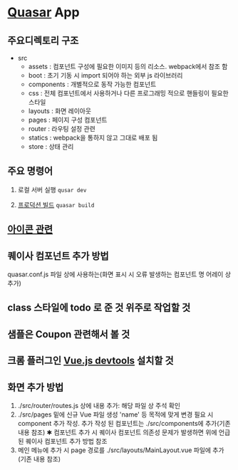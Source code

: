 # [Quasar](https://quasar.dev/introduction-to-quasar) App


## 주요디렉토리 구조

- src
    - assets : 컴포넌트 구성에 필요한 이미지 등의 리소스. webpack에서 참조 함
    - boot : 초기 기동 시 import 되어야 하는 외부 js 라이브러리
    - components : 개별적으로 동작 가능한 컴포넌트
    - css : 전체 컴포넌트에서 사용하거나 다른 프로그래밍 적으로 핸들링이 필요한 스타일
    - layouts : 화면 레이아웃
    - pages : 페이지 구성 컴포넌트 
    - router : 라우팅 설정 관련
    - statics : webpack을 통하지 않고 그대로 배포 됨
    - store : 상태 관리


## 주요 명령어
1. 로컬 서버 실행
`qusar dev`

2. [프로덕션 빌드](https://quasar.dev/quasar-cli/developing-spa/build-commands)
`quasar build`


## [아이콘 관련](https://quasar.dev/options/quasar-icon-sets#Full-Example)

## 퀘이사 컴포넌트 추가 방법
quasar.conf.js 파일 상에 사용하는(화면 표시 시 오류 발생하는 컴포넌트 명 어레이 상 추가)

## class 스타일에 todo 로 준 것 위주로 작업할 것
## 샘플은 Coupon 관련해서 볼 것
## 크롬 플러그인 [Vue.js devtools](https://chrome.google.com/webstore/detail/vuejs-devtools/nhdogjmejiglipccpnnnanhbledajbpd?utm_source=chrome-ntp-icon) 설치할 것

## 화면 추가 방법
1. ./src/router/routes.js 상에 내용 추가: 해당 파일 상 주석 확인
2. ./src/pages 밑에 신규 Vue 파일 생성
    'name' 등 목적에 맞게 변경
    필요 시 component 추가 작성. 추가 작성 된 컴포넌트는 ./src/components에 추가(기존 내용 참조)
    ✱ 컴포넌트 추가 시 퀘이사 컴포넌트 의존성 문제가 발생하면 위에 언급 된 퀘이사 컴포넌트 추가 방법 참조
3. 메인 메뉴에 추가 시 page 경로를 ./src/layouts/MainLayout.vue 파일에 추가(기존 내용 참조)